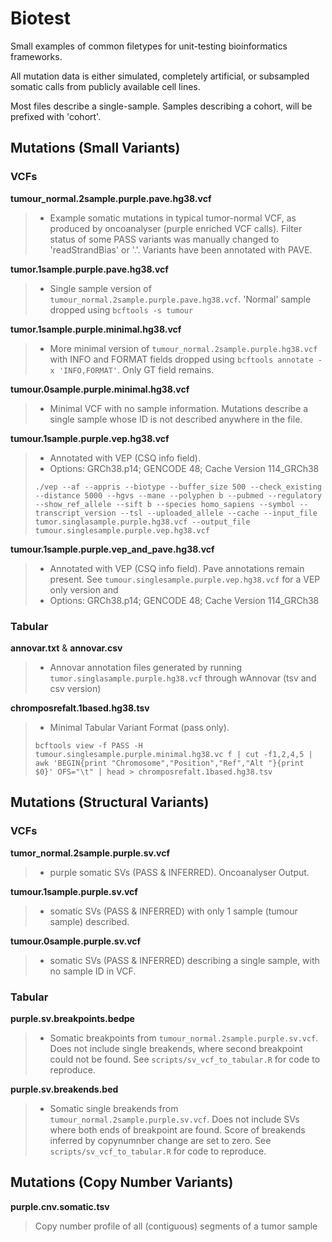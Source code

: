 # Biotest

Small examples of common filetypes for unit-testing bioinformatics frameworks.

All mutation data is either simulated, completely artificial, or subsampled somatic calls from publicly available cell lines.

Most files describe a single-sample. Samples describing a cohort, will be prefixed with 'cohort'.


## Mutations (Small Variants)

### VCFs

**tumour_normal.2sample.purple.pave.hg38.vcf**
>  - Example somatic mutations in typical tumor-normal VCF, as produced by oncoanalyser (purple enriched VCF calls). Filter status of some PASS variants was manually changed to 'readStrandBias' or '.'. Variants have been annotated with PAVE.


**tumor.1sample.purple.pave.hg38.vcf**
> - Single sample version of `tumour_normal.2sample.purple.pave.hg38.vcf`. 'Normal' sample dropped using `bcftools -s tumour`


**tumor.1sample.purple.minimal.hg38.vcf**
> - More minimal version of `tumour_normal.2sample.purple.hg38.vcf` with INFO and FORMAT fields dropped using `bcftools annotate -x 'INFO,FORMAT'`. Only GT field remains.


**tumour.0sample.purple.minimal.hg38.vcf**
> - Minimal VCF with no sample information. Mutations describe a single sample whose ID is not described anywhere in the file.

**tumour.1sample.purple.vep.hg38.vcf**
> - Annotated with VEP (CSQ info field).
> - Options: GRCh38.p14; GENCODE 48; Cache Version 114_GRCh38
>  
> `./vep --af --appris --biotype --buffer_size 500 --check_existing --distance 5000 --hgvs --mane --polyphen b --pubmed --regulatory --show_ref_allele --sift b --species homo_sapiens --symbol --transcript_version --tsl --uploaded_allele --cache --input_file tumor.singlasample.purple.hg38.vcf --output_file tumour.singlesample.purple.vep.hg38.vcf`

**tumour.1sample.purple.vep_and_pave.hg38.vcf**
> - Annotated with VEP (CSQ info field). Pave annotations remain present. See `tumour.singlesample.purple.vep.hg38.vcf` for a VEP only version and 
> - Options: GRCh38.p14; GENCODE 48; Cache Version 114_GRCh38

### Tabular

**annovar.txt** & **annovar.csv**
> - Annovar annotation files generated by running  `tumor.singlasample.purple.hg38.vcf` through wAnnovar (tsv and csv version)


**chromposrefalt.1based.hg38.tsv**
> - Minimal Tabular Variant Format (pass only).
> 
> `bcftools view -f PASS -H tumour.singlesample.purple.minimal.hg38.vc
f | cut -f1,2,4,5 | awk 'BEGIN{print "Chromosome","Position","Ref","Alt
"}{print $0}' OFS="\t" | head > chromposrefalt.1based.hg38.tsv`


## Mutations (Structural Variants)


### VCFs

**tumor_normal.2sample.purple.sv.vcf**
> - purple somatic SVs (PASS & INFERRED). Oncoanalyser Output.

**tumour.1sample.purple.sv.vcf**
> - somatic SVs (PASS & INFERRED) with only 1 sample (tumour sample) described.

**tumour.0sample.purple.sv.vcf**
> - somatic SVs (PASS & INFERRED) describing a single sample, with no sample ID in VCF.

### Tabular

 **purple.sv.breakpoints.bedpe**
> - Somatic breakpoints from `tumour_normal.2sample.purple.sv.vcf`. Does not include single breakends, where second breakpoint could not be found. See `scripts/sv_vcf_to_tabular.R` for code to reproduce.

 **purple.sv.breakends.bed**
 > - Somatic single breakends from `tumour_normal.2sample.purple.sv.vcf`. Does not include SVs where both ends of breakpoint are found. Score of breakends inferred by copynumnber change are set to zero. See `scripts/sv_vcf_to_tabular.R` for code to reproduce.  

## Mutations (Copy Number Variants)

**purple.cnv.somatic.tsv**

> Copy number profile of all (contiguous) segments of a tumor sample